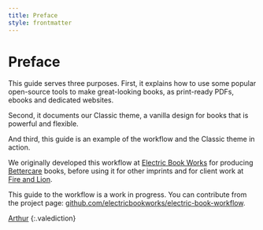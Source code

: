 ```yaml
---
title: Preface
style: frontmatter
---
```


# Preface

This guide serves three purposes. First, it explains how to use some popular open-source tools to make great-looking books, as print-ready PDFs, ebooks and dedicated websites.

Second, it documents our Classic theme, a vanilla design for books that is powerful and flexible. 

And third, this guide is an example of the workflow and the Classic theme in action.

We originally developed this workflow at [Electric Book Works](http://electricbookworks.com) for producing [Bettercare](http://bettercare.co.za) books, before using it for other imprints and for client work at [Fire and Lion](http://fireandlion). 

This guide to the workflow is a work in progress. You can contribute from the project page: [github.com/electricbookworks/electric-book-workflow](http://github.com/electricbookworks/electric-book-workflow).

[Arthur](http://arthurattwell.com)
{:.valediction}
